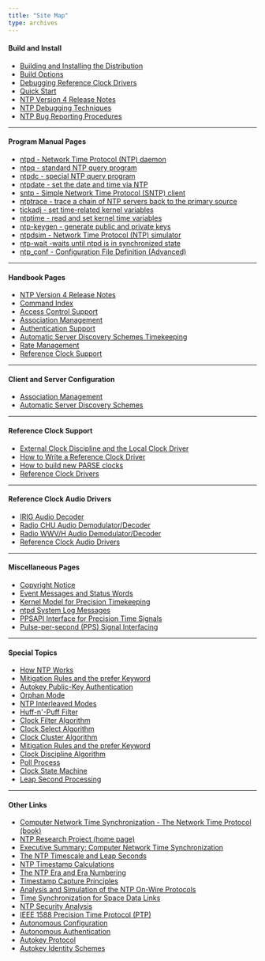 ```yaml
---
title: "Site Map"
type: archives
---
```


#### Build and Install

* [Building and Installing the Distribution](/archives/4.2.8-series/build)
* [Build Options](/archives/4.2.8-series/config)
* [Debugging Reference Clock Drivers](/archives/4.2.8-series/rdebug)
* [Quick Start](/archives/4.2.8-series/quick)
* [NTP Version 4 Release Notes](/archives/4.2.8-series/release)
* [NTP Debugging Techniques](/archives/4.2.8-series/debug)
* [NTP Bug Reporting Procedures](/bugs)

* * *

#### Program Manual Pages

* [ntpd - Network Time Protocol (NTP) daemon](/archives/4.2.8-series/ntpd)
* [ntpq - standard NTP query program](/archives/4.2.8-series/ntpq)
* [ntpdc - special NTP query program](/archives/4.2.8-series/ntpdc)
* [ntpdate - set the date and time via NTP](/archives/4.2.8-series/ntpdate)
* [sntp - Simple Network Time Protocol (SNTP) client](/archives/4.2.8-series/sntp)
* [ntptrace - trace a chain of NTP servers back to the primary source](/archives/4.2.8-series/ntptrace)
* [tickadj - set time-related kernel variables](/archives/4.2.8-series/tickadj)
* [ntptime - read and set kernel time variables](/archives/4.2.8-series/ntptime)
* [ntp-keygen - generate public and private keys](/archives/4.2.8-series/keygen)
* [ntpdsim - Network Time Protocol (NTP) simulator](/archives/4.2.8-series/ntpdsim)
* [ntp-wait -waits until ntpd is in synchronized state](/archives/4.2.8-series/ntp-wait)
* [ntp_conf - Configuration File Definition (Advanced)](/archives/4.2.8-series/ntp_conf)

* * *

#### Handbook Pages

* [NTP Version 4 Release Notes](/archives/4.2.8-series/release)
* [Command Index](/archives/4.2.8-series/comdex)
* [Access Control Support](/archives/4.2.8-series/access)
* [Association Management](/archives/4.2.8-series/assoc)
* [Authentication Support](/archives/4.2.8-series/authentic)
* [Automatic Server Discovery Schemes Timekeeping](/archives/4.2.8-series/discover)
* [Rate Management](/archives/4.2.8-series/rate)
* [Reference Clock Support](/archives/4.2.8-series/refclock)

* * *

#### Client and Server Configuration

* [Association Management](/archives/4.2.8-series/assoc)
* [Automatic Server Discovery Schemes](/archives/4.2.8-series/discover)

* * *

#### Reference Clock Support

* [External Clock Discipline and the Local Clock Driver](/archives/4.2.8-series/extern)
* [How to Write a Reference Clock Driver](/archives/4.2.8-series/howto)
* [How to build new PARSE clocks](/archives/4.2.8-series/parsenew)
* [Reference Clock Drivers](/archives/4.2.8-series/refclock)

* * *

#### Reference Clock Audio Drivers

* [IRIG Audio Decoder](/archives/drivers/driver6)
* [Radio CHU Audio Demodulator/Decoder](/archives/drivers/driver7)
* [Radio WWV/H Audio Demodulator/Decoder](/archives/drivers/driver36)
* [Reference Clock Audio Drivers](/archives/4.2.8-series/audio)

* * *

#### Miscellaneous Pages

* [Copyright Notice](/archives/4.2.8-series/copyright)
* [Event Messages and Status Words](/archives/4.2.8-series/decode)
* [Kernel Model for Precision Timekeeping](/archives/4.2.8-series/kern)
* [ntpd System Log Messages](/archives/4.2.8-series/msyslog)
* [PPSAPI Interface for Precision Time Signals](/archives/4.2.8-series/kernpps)
* [Pulse-per-second (PPS) Signal Interfacing](/archives/4.2.8-series/pps)

* * *

#### Special Topics

* [How NTP Works](/archives/4.2.8-series/warp)
* [Mitigation Rules and the prefer Keyword](/archives/4.2.8-series/prefer)
* [Autokey Public-Key Authentication](/archives/4.2.8-series/autokey)
* [Orphan Mode](/archives/4.2.8-series/orphan)
* [NTP Interleaved Modes](/archives/4.2.8-series/xleave)
* [Huff-n'-Puff Filter](/archives/4.2.8-series/huffpuff)
* [Clock Filter Algorithm](/archives/4.2.8-series/filter)
* [Clock Select Algorithm](/archives/4.2.8-series/select)
* [Clock Cluster Algorithm](/archives/4.2.8-series/cluster)
* [Mitigation Rules and the prefer Keyword](/archives/4.2.8-series/prefer)
* [Clock Discipline Algorithm](/archives/4.2.8-series/discipline)
* [Poll Process](/archives/4.2.8-series/poll)
* [Clock State Machine](/archives/4.2.8-series/clock)
* [Leap Second Processing](/archives/4.2.8-series/leap)

* * *

#### Other Links

* [Computer Network Time Synchronization - The Network Time Protocol (book)](/reflib/book)
* [NTP Research Project (home page)](/reflib/ntp)
* [Executive Summary: Computer Network Time Synchronization](/reflib/exec)
* [The NTP Timescale and Leap Seconds](/reflib/leap)
* [NTP Timestamp Calculations](/reflib/time)
* [The NTP Era and Era Numbering](/reflib/y2k)
* [Timestamp Capture Principles](/reflib/stamp)
* [Analysis and Simulation of the NTP On-Wire Protocols](/reflib/onwire)
* [Time Synchronization for Space Data Links](/reflib/proximity)
* [NTP Security Analysis](/reflib/security)
* [IEEE 1588 Precision Time Protocol (PTP)](/reflib/ptp)
* [Autonomous Configuration](/reflib/autocfg)
* [Autonomous Authentication](/reflib/autokey)
* [Autokey Protocol](/reflib/proto)
* [Autokey Identity Schemes](/reflib/ident)